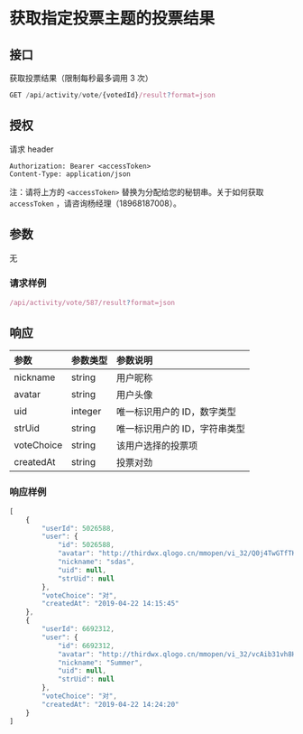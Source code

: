 # 获取指定投票主题的投票结果

## 接口

获取投票结果（限制每秒最多调用 3 次）

```javascript
GET /api/activity/vote/{votedId}/result?format=json
```

## 授权

请求 header

```http
Authorization: Bearer <accessToken>
Content-Type: application/json
```

注：请将上方的 `<accessToken>` 替换为分配给您的秘钥串。关于如何获取 `accessToken` ，请咨询杨经理（18968187008）。

## 参数

无

### 请求样例

```javascript
/api/activity/vote/587/result?format=json
```

## 响应

| 参数 | 参数类型 | 参数说明 |
| :--- | :--- | :--- |
| nickname | string | 用户昵称 |
| avatar | string | 用户头像 |
| uid | integer | 唯一标识用户的 ID，数字类型 |
| strUid | string | 唯一标识用户的 ID，字符串类型 |
| voteChoice | string | 该用户选择的投票项 |
| createdAt | string | 投票对劲 |

### 响应样例

```javascript
[
    {
        "userId": 5026588,
        "user": {
            "id": 5026588,
            "avatar": "http://thirdwx.qlogo.cn/mmopen/vi_32/Q0j4TwGTfTKdTOKORMFGGUgib8thbKENnzZtpy0iabWcdVkh9eiaK9Ros4tcJtE88baaR7MxBbKvqTzhkk2vBoYiag/132",
            "nickname": "sdas",
            "uid": null,
            "strUid": null
        },
        "voteChoice": "对",
        "createdAt": "2019-04-22 14:15:45"
    },
    {
        "userId": 6692312,
        "user": {
            "id": 6692312,
            "avatar": "http://thirdwx.qlogo.cn/mmopen/vi_32/vcAib31vh8HWIldiayAmL88DDtAJsIZFp19zlPCCu8IjPdcAUq5biam36QVc07OjOhbQHhhMt1sboe0bEyUvFJh3Q/132",
            "nickname": "Summer",
            "uid": null,
            "strUid": null
        },
        "voteChoice": "对",
        "createdAt": "2019-04-22 14:24:20"
    }
]
```

